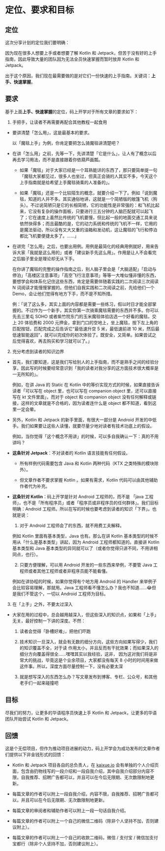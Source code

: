 # 定位、要求和目标

## 定位

这次分享计划的定位我们要明确：

因为现在很多人想要上手或者想要了解 Kotlin 和 Jetpack，但苦于没有好的上手指南，因此导致大量的团队因为无法全员快速掌握而暂时放弃 Kotlin 和 Jetpack。

出于这个原因，我们现在最需要做的是对它们一份快速的上手指南。关键词：**上手、快速掌握**。

## 要求

基于上面**上手、快速掌握**的定位，码上开学对于所有文章的要求如下：

1. 手把手，让读者不再需要再配合其他教程一起食用

  - 要讲清楚「怎么用」，这是最基本的要求。
  
    以「魔毯上手」为例，你肯定要把怎么骑魔毯讲清楚吧？

  - 在讲「怎么用」之前，先等一下，先讲清楚「它是什么」，让人有了概念以后再去学习用法，而不是直接跟着你依葫芦画瓢。
  
    - 如果「魔毯」对于大家已经是一个耳熟能详的东西了，那只要简单提一句「魔毯大家都见过，很多人也坐过，但真正会骑的人其实不多，今天这个上手指南就是给希望上手魔毯骑乘的人准备的」。
    
    - 如果「魔毯」还是一个比较陌生的概念，就要介绍一下了。例如「说到魔毯，知道的人并不多。其实通俗地讲，这就是一个简陋版的敞篷飞机（狗头）。不过说简陋只是它的长相简陋，它的功能性是非常强的：和飞机比起来，它没有复杂的操作面板，只要进行三五分钟的人脑匹配就可以起飞了；它在速度上虽然比传统的飞机要慢，但比起一般的地面交通工具来说依然快得多；而且最酷的是，它的动力系统和传统的飞机不一样，它用的是魔法驱动，所以没有又大又重的油箱和发动机，这让魔毯的飞行和停泊都比飞机要便捷太多了。……」
  
  - 在讲完「怎么用」之后，也要出用例。用例是最简化的经典用例就好，用来告诉大家「我就是这么用的」或者「建议新手先这么用」。作用是让人不会看完之后脑子里全是理论却无从下手。
  
    在你讲了魔毯的完整的操作指南之后，别人脑子里会是「大脑适配」「启动与停泊」「高楼区注意事项」「高空飞行注意事项」等等一大堆似懂非懂的东西，要想学会和体系化记住这些东西，肯定是需要伴随着实践的二次阅读三次阅读 N 词阅读才能慢慢掌握的。但他们自我实践和二次阅读之前，先给他们一个 Demo，会让他们觉得有地方下手，而不是不知所措。
    
    例：「说了这么多，其实上面的内容都是需要一些练习，假以时日才能全部掌握的。不过作为一个新手，其实你第一次骑乘魔毯需要的东西并不多。你可以先去三里屯 SOHO 或者紫竹院东门的玉米魔毯体验店选一个好看的魔毯，交上 20 体验费和 2000 元押金，拿到门口的空地上，坐上魔毯，按下左上角的匹配按钮，匹配完成之后告诉它“最低速升空 5 米，最低速前进 10 米，然后最低速智能返回”，就可以完成你的初次体验了。既安全，又简单。如果尝试之后觉得喜欢，再去购买和学习就可以了。」
    
2. 充分考虑到读者的知识边界

  - 首先，我们要知道，这是我们写给别人的上手指南，而不是熟手之间的经验分享，因此写的时候要经常意识到「我的读者对我分享的这方面技术很大概率是一无所知的」。
  
    例如，在讲 Java 的 Static 在 Kotlin 中的等价实现方式的时候，如果直接告诉读者「可以写在 object 里，也可以写在 companion object 里，还可以直接写在 kt 文件里面」，而对于 object 和 companion object 没有任何解释或链接，这样的文章就是不合格的，因为读者连什么是 object 都不知道，看到这里一定会晕。
  
  - 另外，Kotlin 和 Jetpack 的新手里面，有很大一部分是 Android 开发的中低手。我们如果要让这些人读懂，就要尽量少地对读者有技术功底上的假设。
  
    例如，当你觉得「这个概念不用讲」的时候，可以多自我确认一下：真的不用讲吗？
      
  - **这条针对 Jetpack**：不对读者的 Kotlin 语言技能有任何假设。
  
    - 所有样例代码需要包含 Java 和 Kotlin 两种代码（KTX 之类特殊的模块除外）。
    
    - 但文章作者不要求掌握 Kotlin 。如果有需求，Kotlin 代码可以由其他辅助作者代为补充。
    
  - **这条针对 Kotlin**：码上开学是针对 Android 工程师的，而不是 「java 工程师」，也不是「所有程序员」或者「程序员或非程序员的任何群体」。我们目标明确：Android 工程师。所以在写的时候也要考虑到读者的知识「下界」。也就是说：
  
    1. 对于 Android 工程师会了的东西，就不用费工夫解释。
    
      例如 Kotlin 里面有基本类型，Java 也有。那么在讲 Kotlin 基本类型的时候不用从「什么是基本类型」讲起，因为 Android 工程师都知道的。直接讲 Kotlin 基本类型和 Java 基本类型的异同就可以了（或者你觉得只讲不同，不用讲相同点，也行）。
      
    2. 只要方便理解，可以用 Android 开发的一些东西来举例，不要管 Java 工程师或者其他工程师或者非程序员能不能看懂。
    
      例如在讲协程的时候，如果你觉得有个地方用 Android 的 Handler 来举例子会比较容易理解，那就用。Java 工程师看不懂怎么办？我也不知道……😂但是我们不管这个，一切以 Android 工程师为目标。
    
3. 在「上手」之外，不要太过深入

  - 大家在用的过程中，总会越用越深入，但这些深入的知识点，如果和「上手」无关，最好控制一下讲的深度。不然：
  
    1. 读者会觉得「卧槽好难」，把他们吓跑
    
    2. 技术知识一旦深入，就会有无数的细分方向，这些方向如果写得少，我们的知识覆盖不全，对于读 作用太小，并且反而有干扰效果；而如果深入的细分方向覆盖得很全……嘿嘿其实以我经验，这非，  因为这对我们将是非常大的挑战，毕竟这是个业余项目，大家都没有每天 8 小时的时间用来做这件事。所以，深度方面尽量控制一下，没有必要太深
    
    3. 就是想写深入的东西怎么办？写文章发布到博客、专栏、公众号，和其他老手们一起来碰撞吧

## 目标

尽我们的努力，让更多的华语程序员快速上手 Kotlin 和 Jetpack，让更多的华语团队开始尝试 Kotlin 和 Jetpack。

## 回馈

这是个无偿项目，但作为推动项目进展的动力，码上开学会为成功发布的文章作者们提供以下非金钱形式的回馈：

- Kotlin 和 Jetpack 项目各自的总负责人，在 [kaixue.io](https://kaixue.io) 会有单独的个人介绍页面，包含由扔物线写的一段介绍和一段自我介绍，其中自我介绍部分内容不限，自我推荐、招聘广告都可以，并且可以在今后无限期、无次数限制地更新。

- 每篇文章的作者可以附上一段自我介绍，内容不限，自我推荐、招聘广告都可以，并且可以在今后无限期、无次数限制地更新。
  
- 每篇文章的审阅者和辅助作者可以附上一段一句话自我介绍。
  
- 每篇文章的作者可以附上一个自己的微信二维码（除非个人坚持不加，否则建议附上）。
  
- 每篇文章的作者可以附上一个自己的收款二维码，微信 / 支付宝 / 微信加支付宝都行（除非个人坚持不加，否则建议附上）。
